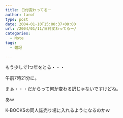 ```yaml
---
title: 日付変わってるー
author: tarof
type: post
date: 2004-01-10T15:00:37+00:00
url: /2004/01/11/日付変わってるー/
categories:
  - Note
tags:
  - 雑記

---
```

もう少しで1つ年をとる・・・
  
午前7時21分に。
  
まぁ・・・だからって何か変わる訳じゃないですけどね。

あｗ
  
K-BOOKSの同人誌売り場に入れるようになるのかｗ